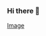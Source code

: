 ### Hi there 👋
[Image]("https://media.tenor.com/images/20723639ca31b38cd73d1e0b9b15fe22/tenor.gif")
